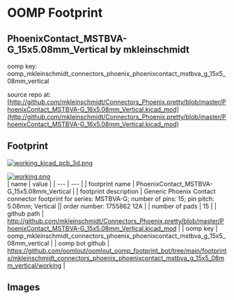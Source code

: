 # OOMP Footprint  
## PhoenixContact_MSTBVA-G_15x5.08mm_Vertical  by mkleinschmidt  
  
oomp key: oomp_mkleinschmidt_connectors_phoenix_phoenixcontact_mstbva_g_15x5_08mm_vertical  
  
source repo at: [http://github.com/mkleinschmidt/Connectors_Phoenix.pretty/blob/master/PhoenixContact_MSTBVA-G_16x5.08mm_Vertical.kicad_mod](http://github.com/mkleinschmidt/Connectors_Phoenix.pretty/blob/master/PhoenixContact_MSTBVA-G_16x5.08mm_Vertical.kicad_mod)  
## Footprint  
  
[![working_kicad_pcb_3d.png](working_kicad_pcb_3d_600.png)](working_kicad_pcb_3d.png)  
  
[![working.png](working_600.png)](working.png)  
| name | value | 
| --- | --- | 
| footprint name | PhoenixContact_MSTBVA-G_15x5.08mm_Vertical | 
| footprint description | Generic Phoenix Contact connector footprint for series: MSTBVA-G; number of pins: 15; pin pitch: 5.08mm; Vertical || order number: 1755862 12A | 
| number of pads | 15 | 
| github path | http://github.com/mkleinschmidt/Connectors_Phoenix.pretty/blob/master/PhoenixContact_MSTBVA-G_15x5.08mm_Vertical.kicad_mod | 
| oomp key | oomp_mkleinschmidt_connectors_phoenix_phoenixcontact_mstbva_g_15x5_08mm_vertical | 
| oomp bot github | https://github.com/oomlout/oomlout_oomp_footprint_bot/tree/main/footprints/mkleinschmidt_connectors_phoenix_phoenixcontact_mstbva_g_15x5_08mm_vertical/working | 
## Images  
